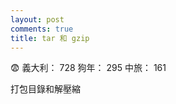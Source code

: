 ```yaml
---
layout: post
comments: true
title: tar 和 gzip
---
```


:fearful: 義大利： 728 狗年： 295 中旅： 161


打包目錄和解壓縮

